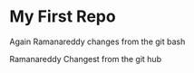 # My First Repo

Again Ramanareddy changes from the git bash

Ramanareddy Changest from the git hub

